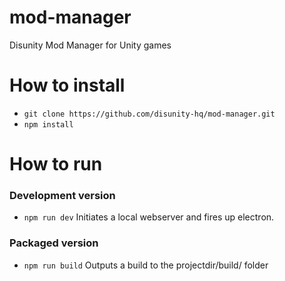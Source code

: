 # mod-manager
Disunity Mod Manager for Unity games

# How to install

  - ```git clone https://github.com/disunity-hq/mod-manager.git```
  - ```npm install```

# How to run
### Development version
- ```npm run dev```
Initiates a local webserver and fires up electron.
### Packaged version
- ```npm run build```
Outputs a build to the projectdir/build/ folder
